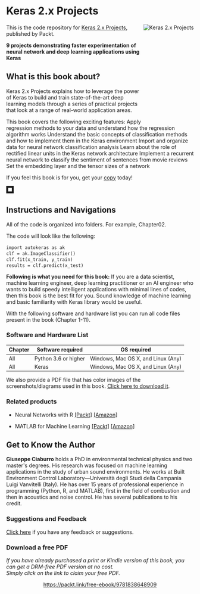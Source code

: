 


# Keras 2.x Projects

<a href="https://www.packtpub.com/big-data-and-business-intelligence/keras-2x-projects?utm_source=github&utm_medium=repository&utm_campaign=9781789536645 "><img src="https://d1ldz4te4covpm.cloudfront.net/sites/default/files/imagecache/ppv4_main_book_cover/9781789536645_cover.png" alt="Keras 2.x Projects" height="256px" align="right"></a>

This is the code repository for [Keras 2.x Projects](https://www.packtpub.com/big-data-and-business-intelligence/keras-2x-projects?utm_source=github&utm_medium=repository&utm_campaign=9781789536645 ), published by Packt.

**9 projects demonstrating faster experimentation of neural network and deep learning applications using Keras**

## What is this book about?
Keras 2.x Projects explains how to leverage the power of Keras to build and train state-of-the-art deep learning models through a series of practical projects that look at a range of real-world application areas.

This book covers the following exciting features:
Apply regression methods to your data and understand how the regression algorithm works 
Understand the basic concepts of classification methods and how to implement them in the Keras environment 
Import and organize data for neural network classification analysis 
Learn about the role of rectified linear units in the Keras network architecture 
Implement a recurrent neural network to classify the sentiment of sentences from movie reviews 
Set the embedding layer and the tensor sizes of a network 

If you feel this book is for you, get your [copy](https://www.amazon.com/dp/1789536642) today!

<a href="https://www.packtpub.com/?utm_source=github&utm_medium=banner&utm_campaign=GitHubBanner"><img src="https://raw.githubusercontent.com/PacktPublishing/GitHub/master/GitHub.png" 
alt="https://www.packtpub.com/" border="5" /></a>

## Instructions and Navigations
All of the code is organized into folders. For example, Chapter02.

The code will look like the following:
```
import autokeras as ak
clf = ak.ImageClassifier()
clf.fit(x_train, y_train)
results = clf.predict(x_test) 
```

**Following is what you need for this book:**
If you are a data scientist, machine learning engineer, deep learning practitioner or an AI engineer who wants to build speedy intelligent applications with minimal lines of codes, then this book is the best fit for you. Sound knowledge of machine learning and basic familiarity with Keras library would be useful.

With the following software and hardware list you can run all code files present in the book (Chapter 1-11).
### Software and Hardware List
| Chapter | Software required | OS required |
| -------- | ------------------------------------ | ----------------------------------- |
| All | Python 3.6 or higher | Windows, Mac OS X, and Linux (Any) |
| All | Keras | Windows, Mac OS X, and Linux (Any) |

We also provide a PDF file that has color images of the screenshots/diagrams used in this book. [Click here to download it](http://www.packtpub.com/sites/default/files/downloads/9781789536645_ColorImages.pdf).

### Related products
* Neural Networks with R [[Packt]](https://www.packtpub.com/big-data-and-business-intelligence/neural-networks-r?utm_source=github&utm_medium=repository&utm_campaign=9781788397872 ) [[Amazon]](https://www.amazon.com/dp/1788397878)

* MATLAB for Machine Learning [[Packt]](https://www.packtpub.com/big-data-and-business-intelligence/matlab-machine-learning?utm_source=github&utm_medium=repository&utm_campaign=) [[Amazon]](https://www.amazon.com/dp/1788398432)

## Get to Know the Author
**Giuseppe Ciaburro** holds a PhD in environmental technical physics and two master's degrees. His research was focused on machine learning applications in the study of urban sound environments. He works at Built Environment Control Laboratory—Università degli Studi della Campania Luigi Vanvitelli (Italy). He has over 15 years of professional experience in programming (Python, R, and MATLAB), first in the field of combustion and then in acoustics and noise control. He has several publications to his credit.



### Suggestions and Feedback
[Click here](https://docs.google.com/forms/d/e/1FAIpQLSdy7dATC6QmEL81FIUuymZ0Wy9vH1jHkvpY57OiMeKGqib_Ow/viewform) if you have any feedback or suggestions.


### Download a free PDF

 <i>If you have already purchased a print or Kindle version of this book, you can get a DRM-free PDF version at no cost.<br>Simply click on the link to claim your free PDF.</i>
<p align="center"> <a href="https://packt.link/free-ebook/9781838648909">https://packt.link/free-ebook/9781838648909 </a> </p>